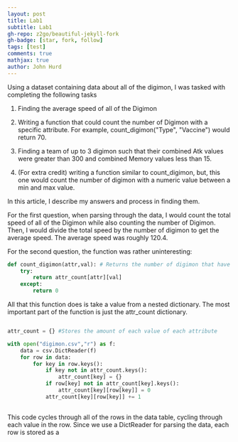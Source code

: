 ```yaml
---
layout: post
title: Lab1
subtitle: Lab1
gh-repo: z2go/beautiful-jekyll-fork
gh-badge: [star, fork, follow]
tags: [test]
comments: true
mathjax: true
author: John Hurd
---
```


Using a dataset containing data about all of the digimon, I was tasked with completing the following tasks 

1.  Finding the average speed of all of the Digimon

2.  Writing a function that could count the number of Digimon with a specific attribute. For example, count_digimon("Type", "Vaccine") would return 70.

3.  Finding a team of up to 3 digimon such that their combined Atk values were greater than 300 and combined Memory values less than 15.

4.  (For extra credit) writing a function similar to count_digimon, but, this one would count the number of digimon with a numeric value between a min and max value.

In this article, I describe my answers and process in finding them.

For the first question, when parsing through the data, I would count the total speed of all of the Digimon while also counting the number of Digimon. Then, I would divide the total speed by the number of digimon to get the average speed. The average speed was roughly 120.4.

For the second question, the function was rather uninteresting:
```python
def count_digimon(attr,val): # Returns the number of digimon that have a certain value for a particular attribute using attr_count
    try:
        return attr_count[attr][val]
    except:
        return 0
```

All that this function does is take a value from a nested dictionary. The most important part of the function is just the attr_count dictionary.
```python

attr_count = {} #Stores the amount of each value of each attribute

with open("digimon.csv","r") as f:
    data = csv.DictReader(f)
    for row in data:
        for key in row.keys():
            if key not in attr_count.keys():
                attr_count[key] = {}
            if row[key] not in attr_count[key].keys():
                attr_count[key][row[key]] = 0
            attr_count[key][row[key]] += 1
 

```

This code cycles through all of the rows in the data table, cycling through each value in the row. Since we use a DictReader for parsing the data, each row is stored as a 
